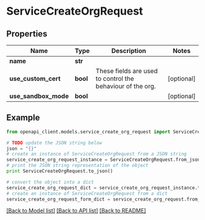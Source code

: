 # ServiceCreateOrgRequest


## Properties

Name | Type | Description | Notes
------------ | ------------- | ------------- | -------------
**name** | **str** |  | 
**use_custom_cert** | **bool** | These fields are used to control the behaviour of the org. | [optional] 
**use_sandbox_mode** | **bool** |  | [optional] 

## Example

```python
from openapi_client.models.service_create_org_request import ServiceCreateOrgRequest

# TODO update the JSON string below
json = "{}"
# create an instance of ServiceCreateOrgRequest from a JSON string
service_create_org_request_instance = ServiceCreateOrgRequest.from_json(json)
# print the JSON string representation of the object
print ServiceCreateOrgRequest.to_json()

# convert the object into a dict
service_create_org_request_dict = service_create_org_request_instance.to_dict()
# create an instance of ServiceCreateOrgRequest from a dict
service_create_org_request_form_dict = service_create_org_request.from_dict(service_create_org_request_dict)
```
[[Back to Model list]](../README.md#documentation-for-models) [[Back to API list]](../README.md#documentation-for-api-endpoints) [[Back to README]](../README.md)


